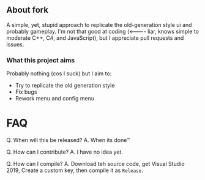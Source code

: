 ## About fork

A simple, yet, stupid approach to replicate the old-generation style ui and probably gameplay.
I'm not that good at coding (<---- liar, knows simple to moderate C++, C#, and JavaScript), but I appreciate pull requests and issues.

### What this project aims

Probably nothing (cos I suck)
but I aim to:

- Try to replicate the old generation style
- Fix bugs
- Rework menu and config menu

# FAQ

Q. When will this be released?
A. When its done™

Q. How can I contribute?
A. I have no idea yet.

Q. How can I compile?
A. Download teh source code, get Visual Studio 2019, Create a custom key, then compile it as `Release`.
